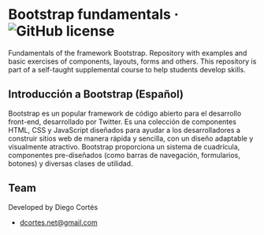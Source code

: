 # Bootstrap fundamentals &middot; ![GitHub license](https://img.shields.io/badge/license-MIT-blue.svg)

Fundamentals of the framework Bootstrap. Repository with examples and basic exercises of components, layouts, forms and others. This repository is part of a self-taught supplemental course to help students develop skills.

## Introducción a Bootstrap (Español)

Bootstrap es un popular framework de código abierto para el desarrollo front-end, desarrollado por Twitter. Es una colección de componentes HTML, CSS y JavaScript diseñados para ayudar a los desarrolladores a construir sitios web de manera rápida y sencilla, con un diseño adaptable y visualmente atractivo. Bootstrap proporciona un sistema de cuadrícula, componentes pre-diseñados (como barras de navegación, formularios, botones) y diversas clases de utilidad.

## Team

Developed by Diego Cortés

- dcortes.net@gmail.com
